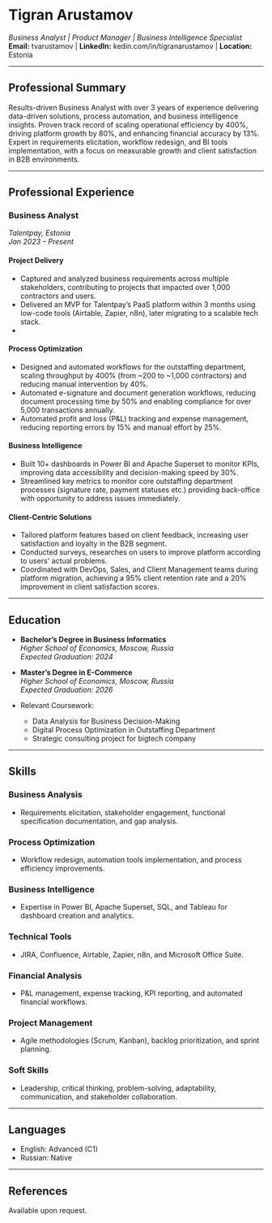 # **Tigran Arustamov**  
*Business Analyst | Product Manager | Business Intelligence Specialist*  
**Email:** tvarustamov | **LinkedIn:** kedin.com/in/tigranarustamov | **Location:** Estonia  

---

## **Professional Summary**

Results-driven Business Analyst with over 3 years of experience delivering data-driven solutions, process automation, and business intelligence insights. Proven track record of scaling operational efficiency by 400%, driving platform growth by 80%, and enhancing financial accuracy by 13%. Expert in requirements elicitation, workflow redesign, and BI tools implementation, with a focus on measurable growth and client satisfaction in B2B environments.

---

## **Professional Experience**

### **Business Analyst**  
*Talentpay, Estonia*  
*Jan 2023 – Present*

#### **Project Delivery**
- Captured and analyzed business requirements across multiple stakeholders, contributing to projects that impacted over 1,000 contractors and users.  
- Delivered an MVP for Talentpay’s PaaS platform within 3 months using low-code tools (Airtable, Zapier, n8n), later migrating to a scalable tech stack.
- 
#### **Process Optimization**
- Designed and automated workflows for the outstaffing department, scaling throughput by 400% (from ~200 to ~1,000 contractors) and reducing manual intervention by 40%.  
- Automated e-signature and document generation workflows, reducing document processing time by 50% and enabling compliance for over 5,000 transactions annually.
- Automated profit and loss (P&L) tracking and expense management, reducing reporting errors by 15% and manual effort by 25%.

#### **Business Intelligence**
- Built 10+ dashboards in Power BI and Apache Superset to monitor KPIs, improving data accessibility and decision-making speed by 30%.
- Streamlined key metrics to monitor core outstaffing department processes (signature rate, payment statuses etc.) providing back-office with opportunity to address issues immediately.


#### **Client-Centric Solutions**
- Tailored platform features based on client feedback, increasing user satisfaction and loyalty in the B2B segment.
- Conducted surveys, researches on users to improve platform according to users' actual problems.  
- Coordinated with DevOps, Sales, and Client Management teams during platform migration, achieving a 95% client retention rate and a 20% improvement in client satisfaction scores.

---

## **Education**

- **Bachelor’s Degree in Business Informatics**  
  *Higher School of Economics, Moscow, Russia*  
  *Expected Graduation: 2024*  

- **Master’s Degree in E-Commerce**  
  *Higher School of Economics, Moscow, Russia*  
  *Expected Graduation: 2026*  

- Relevant Coursework:  
  - Data Analysis for Business Decision-Making  
  - Digital Process Optimization in Outstaffing Department
  - Strategic consulting project for bigtech company 

---

## **Skills**

### **Business Analysis**
- Requirements elicitation, stakeholder engagement, functional specification documentation, and gap analysis.

### **Process Optimization**
- Workflow redesign, automation tools implementation, and process efficiency improvements.

### **Business Intelligence**
- Expertise in Power BI, Apache Superset, SQL, and Tableau for dashboard creation and analytics.

### **Technical Tools**
- JIRA, Confluence, Airtable, Zapier, n8n, and Microsoft Office Suite.

### **Financial Analysis**
- P&L management, expense tracking, KPI reporting, and automated financial workflows.

### **Project Management**
- Agile methodologies (Scrum, Kanban), backlog prioritization, and sprint planning.

### **Soft Skills**
- Leadership, critical thinking, problem-solving, adaptability, communication, and stakeholder collaboration.

---

## **Languages**

- English: Advanced (C1)  
- Russian: Native  

---

## **References**

Available upon request.
